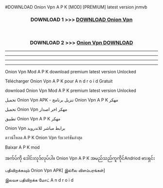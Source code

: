 #DOWNLOAD Onion Vpn  A P K [MOD] [PREMIUM] latest version jnmvb



<div align="center">

<h3>DOWNLOAD 1 >>> <a href="https://teeasianyam.web.app?sq=Onion Vpn ">DOWNLOAD Onion Vpn  </a></h3><br>

<h3>DOWNLOAD 2 >>> <a href="https://teeasianyam.web.app?sq=Onion Vpn  ">Onion Vpn   DOWNLOAD </a></h3>

</div>


----------------------------------------------------------

----------------------------------------------------------

----------------------------------------------------------

----------------------------------------------------------


Onion Vpn   Mod A P K download premium latest version Unlocked

Télécharger Onion Vpn   A P K pour A n d r o i d Gratuit

download Onion Vpn   Mod A P K premium latest version Unlocked

تحميل Onion Vpn   APK - تنزيل برنامج Onion Vpn   A P K مهكر

تحميل Onion Vpn   مهكر اخر اصدار

تطبيق Onion Vpn   A P K مهكر

Onion Vpn   برابط مباشر للاندرويد

ดาวน์โหลด A P K Onion Vpn   รับเวอร์ชันล่าสุด

Baixar A P K mod

အက်ပ်ကို ဒေါင်းလုဒ်လုပ်ပါ။ Onion Vpn   A P K အမည်သည်ကူကိုင်Andriod ဗားရှင်း

பதிவிறக்கவும் Onion Vpn   APK[ இல்லை விளம்பரங்கள்] 
 
இலவச பதிவிறக்க மோட் A n d r o i d



